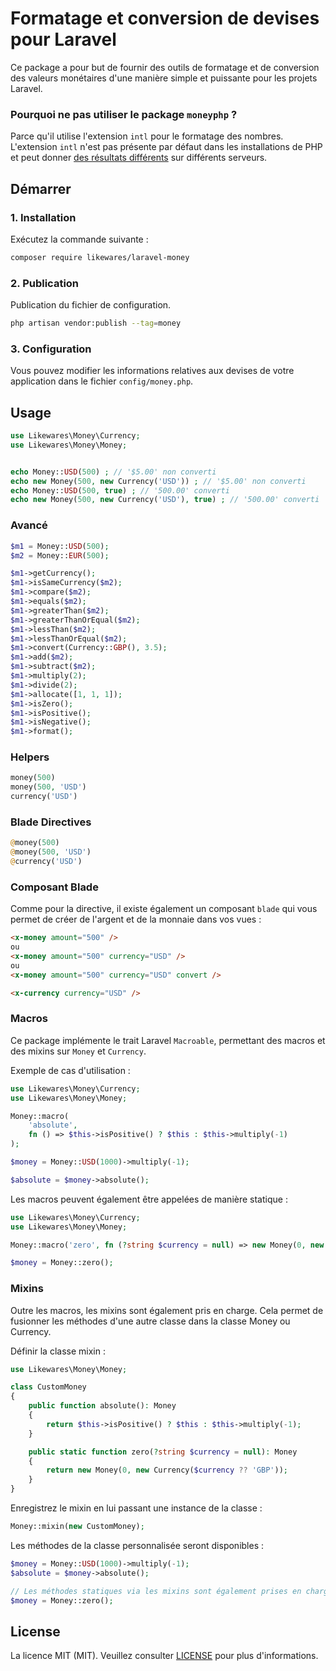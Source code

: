 # Formatage et conversion de devises pour Laravel

Ce package a pour but de fournir des outils de formatage et de conversion des valeurs monétaires d'une manière simple et puissante pour les projets Laravel.

### Pourquoi ne pas utiliser le package `moneyphp` ?

Parce qu'il utilise l'extension `intl` pour le formatage des nombres. L'extension `intl` n'est pas présente par défaut dans les installations de PHP et peut donner [des résultats différents](http://moneyphp.org/en/latest/features/formatting.html#intl-formatter) sur différents serveurs.

## Démarrer

### 1. Installation

Exécutez la commande suivante :

```bash
composer require likewares/laravel-money
```

### 2. Publication

Publication du fichier de configuration.

```bash
php artisan vendor:publish --tag=money
```

### 3. Configuration

Vous pouvez modifier les informations relatives aux devises de votre application dans le fichier `config/money.php`.

## Usage

```php
use Likewares\Money\Currency;
use Likewares\Money\Money;


echo Money::USD(500) ; // '$5.00' non converti
echo new Money(500, new Currency('USD')) ; // '$5.00' non converti
echo Money::USD(500, true) ; // '500.00' converti
echo new Money(500, new Currency('USD'), true) ; // '500.00' converti
```

### Avancé

```php
$m1 = Money::USD(500);
$m2 = Money::EUR(500);

$m1->getCurrency();
$m1->isSameCurrency($m2);
$m1->compare($m2);
$m1->equals($m2);
$m1->greaterThan($m2);
$m1->greaterThanOrEqual($m2);
$m1->lessThan($m2);
$m1->lessThanOrEqual($m2);
$m1->convert(Currency::GBP(), 3.5);
$m1->add($m2);
$m1->subtract($m2);
$m1->multiply(2);
$m1->divide(2);
$m1->allocate([1, 1, 1]);
$m1->isZero();
$m1->isPositive();
$m1->isNegative();
$m1->format();
```

### Helpers

```php
money(500)
money(500, 'USD')
currency('USD')
```

### Blade Directives

```php
@money(500)
@money(500, 'USD')
@currency('USD')
```

### Composant Blade

Comme pour la directive, il existe également un composant `blade` qui vous permet de créer de l'argent et de la monnaie dans vos vues :

```html
<x-money amount="500" />
ou
<x-money amount="500" currency="USD" />
ou
<x-money amount="500" currency="USD" convert />

<x-currency currency="USD" />
```

### Macros

Ce package implémente le trait Laravel `Macroable`, permettant des macros et des mixins sur `Money` et `Currency`.

Exemple de cas d'utilisation :

```php
use Likewares\Money\Currency;
use Likewares\Money\Money;

Money::macro(
    'absolute',
    fn () => $this->isPositive() ? $this : $this->multiply(-1)
);

$money = Money::USD(1000)->multiply(-1);

$absolute = $money->absolute();
```

Les macros peuvent également être appelées de manière statique :

```php
use Likewares\Money\Currency;
use Likewares\Money\Money;

Money::macro('zero', fn (?string $currency = null) => new Money(0, new Currency($currency ?? 'GBP')));

$money = Money::zero();
```

### Mixins

Outre les macros, les mixins sont également pris en charge. Cela permet de fusionner les méthodes d'une autre classe dans la classe Money ou Currency.

Définir la classe mixin :

```php
use Likewares\Money\Money;

class CustomMoney
{
    public function absolute(): Money
    {
        return $this->isPositive() ? $this : $this->multiply(-1);
    }

    public static function zero(?string $currency = null): Money
    {
        return new Money(0, new Currency($currency ?? 'GBP'));
    }
}
```

Enregistrez le mixin en lui passant une instance de la classe :

```php
Money::mixin(new CustomMoney);
```

Les méthodes de la classe personnalisée seront disponibles :

```php
$money = Money::USD(1000)->multiply(-1);
$absolute = $money->absolute();

// Les méthodes statiques via les mixins sont également prises en charge :
$money = Money::zero();
```

## License

La licence MIT (MIT). Veuillez consulter [LICENSE](LICENSE.md) pour plus d'informations.
